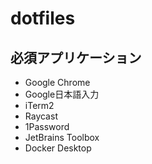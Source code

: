 # dotfiles

## 必須アプリケーション

- Google Chrome
- Google日本語入力
- iTerm2
- Raycast
- 1Password
- JetBrains Toolbox
- Docker Desktop
